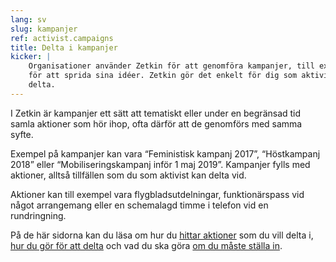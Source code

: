 ```yaml
---
lang: sv
slug: kampanjer
ref: activist.campaigns
title: Delta i kampanjer
kicker: |
    Organisationer använder Zetkin för att genomföra kampanjer, till exempel
    för att sprida sina idéer. Zetkin gör det enkelt för dig som aktivist att
    delta.
---
```


I Zetkin är kampanjer ett sätt att tematiskt eller under en begränsad tid
samla aktioner som hör ihop, ofta därför att de genomförs med samma syfte.

Exempel på kampanjer kan vara “Feministisk kampanj 2017”, “Höstkampanj 2018”
eller “Mobiliseringskampanj inför 1 maj 2019”. Kampanjer fylls med aktioner,
alltså tillfällen som du som aktivist kan delta vid.

Aktioner kan till exempel vara flygbladsutdelningar, funktionärspass vid
något arrangemang eller en schemalagd timme i telefon vid en rundringning.

På de här sidorna kan du läsa om hur du [hittar aktioner](./hitta-aktioner)
som du vill delta i, [hur du gör för att delta](./delta-i-tre-steg) och vad du
ska göra [om du måste ställa in](./stalla-in).
